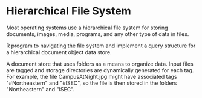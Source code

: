 # Hierarchical File System
Most operating systems use a hierarchical file system for storing documents, images, media, programs, and any other type of data in files.

R program to navigating the file system and implement a query structure for a hierarchical document object data store.

A document store that uses folders as a means to organize data. Input files are tagged and storage directories are dynamically generated for each tag. For example, the file CampusAtNight.jpg might have associated tags "#Northeastern" and "#ISEC", so the file is then stored in the folders "Northeastern" and "ISEC". 
